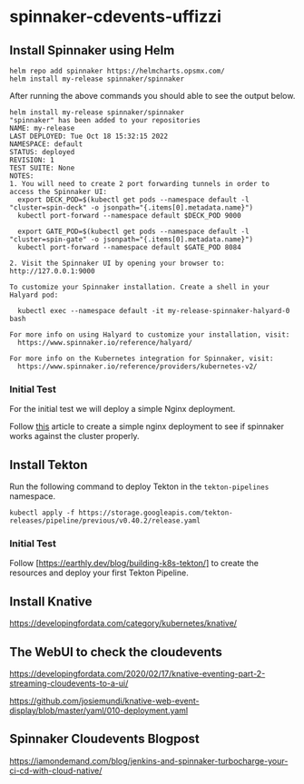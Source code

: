 # spinnaker-cdevents-uffizzi

## Install Spinnaker using Helm

```
helm repo add spinnaker https://helmcharts.opsmx.com/
helm install my-release spinnaker/spinnaker
```

After running the above commands you should able to see the output below.
```
helm install my-release spinnaker/spinnaker 
"spinnaker" has been added to your repositories
NAME: my-release
LAST DEPLOYED: Tue Oct 18 15:32:15 2022
NAMESPACE: default
STATUS: deployed
REVISION: 1
TEST SUITE: None
NOTES:
1. You will need to create 2 port forwarding tunnels in order to access the Spinnaker UI:
  export DECK_POD=$(kubectl get pods --namespace default -l "cluster=spin-deck" -o jsonpath="{.items[0].metadata.name}")
  kubectl port-forward --namespace default $DECK_POD 9000

  export GATE_POD=$(kubectl get pods --namespace default -l "cluster=spin-gate" -o jsonpath="{.items[0].metadata.name}")
  kubectl port-forward --namespace default $GATE_POD 8084

2. Visit the Spinnaker UI by opening your browser to: http://127.0.0.1:9000

To customize your Spinnaker installation. Create a shell in your Halyard pod:

  kubectl exec --namespace default -it my-release-spinnaker-halyard-0 bash

For more info on using Halyard to customize your installation, visit:
  https://www.spinnaker.io/reference/halyard/

For more info on the Kubernetes integration for Spinnaker, visit:
  https://www.spinnaker.io/reference/providers/kubernetes-v2/
```

### Initial Test

For the initial test we will deploy a simple Nginx deployment.

Follow [this](https://earthly.dev/blog/spinnaker-kubernetes/) article to create
a simple nginx deployment to see if spinnaker works against the cluster properly.

## Install Tekton 

Run the following command to deploy Tekton in the `tekton-pipelines` namespace.

```
kubectl apply -f https://storage.googleapis.com/tekton-releases/pipeline/previous/v0.40.2/release.yaml
```

### Initial Test

Follow [https://earthly.dev/blog/building-k8s-tekton/] to create the resources and deploy your first Tekton Pipeline.



## Install Knative

https://developingfordata.com/category/kubernetes/knative/

## The WebUI to check the cloudevents

https://developingfordata.com/2020/02/17/knative-eventing-part-2-streaming-cloudevents-to-a-ui/

https://github.com/josiemundi/knative-web-event-display/blob/master/yaml/010-deployment.yaml

## Spinnaker Cloudevents Blogpost

https://iamondemand.com/blog/jenkins-and-spinnaker-turbocharge-your-ci-cd-with-cloud-native/